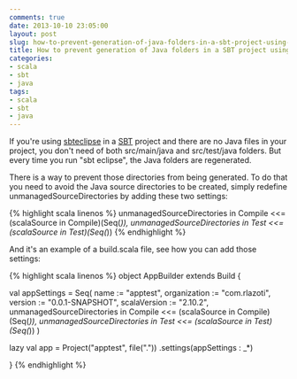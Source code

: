 ```yaml
---
comments: true
date: 2013-10-10 23:05:00
layout: post
slug: how-to-prevent-generation-of-java-folders-in-a-sbt-project-using-sbteclipse
title: How to prevent generation of Java folders in a SBT project using sbteclipse
categories:
- scala
- sbt
- java
tags:
- scala
- sbt
- java
---
```

If you're using <a href="https://github.com/typesafehub/sbteclipse" target="_blank">sbteclipse</a> in a <a href="" target="_blank">SBT</a> project and there are no Java files in your project, you don't need of both src/main/java and src/test/java folders. But every time you run "sbt eclipse", the Java folders are regenerated.

There is a way to prevent those directories from being generated.
To do that you need to avoid the Java source directories to be created, simply redefine unmanagedSourceDirectories by adding these two settings:

{% highlight scala linenos %}
unmanagedSourceDirectories in Compile <<= (scalaSource in Compile)(Seq(_)),
unmanagedSourceDirectories in Test <<= (scalaSource in Test)(Seq(_))
{% endhighlight %}

And it's an example of a build.scala file, see how you can add those settings:

{% highlight scala linenos %}
object AppBuilder extends Build {

  val appSettings = Seq(
    name := "apptest",
    organization := "com.rlazoti",
    version := "0.0.1-SNAPSHOT",
    scalaVersion := "2.10.2",
    unmanagedSourceDirectories in Compile <<= (scalaSource in Compile)(Seq(_)),
    unmanagedSourceDirectories in Test <<= (scalaSource in Test)(Seq(_))
  )

  lazy val app = Project("apptest", file("."))
    .settings(appSettings : _*)

}
{% endhighlight %}
